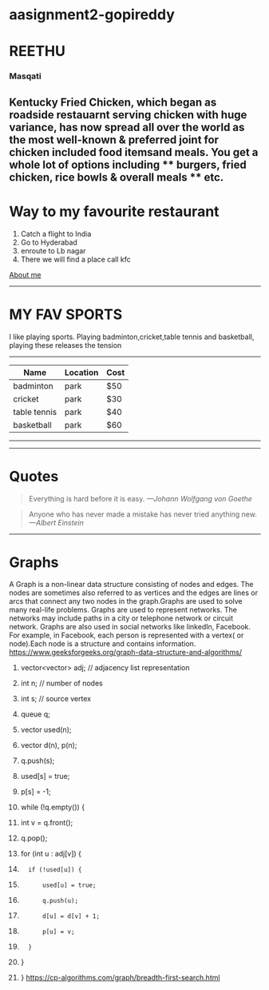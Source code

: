 # aasignment2-gopireddy
# REETHU #
### Masqati ###
Kentucky Fried Chicken, which began as roadside restauarnt serving chicken with huge variance, has now spread all over the world as the most well-known & preferred joint for chicken included food itemsand meals. You get a whole lot of options including ** burgers, fried chicken, rice bowls & overall meals ** etc.
--------------------------

# Way to my favourite restaurant

1. Catch a flight to India
2. Go to Hyderabad
3. enroute to Lb nagar
4. There we will find a place call kfc

[About me](AboutMe.md)

---------------------------
# MY FAV SPORTS

I like playing sports.
Playing badminton,cricket,table tennis and basketball,
playing these releases the tension

-----------------------------
|Name        |Location|Cost|
|------------|--------|----|
|badminton   |park    |$50 |
|cricket     | park   |$30 |
|table tennis| park   |$40 |
|basketball  |park    |$60 | 
-----------------------------

-------------------------------------------
# Quotes

>Everything is hard before it is easy. *—Johann Wolfgang von Goethe*

>Anyone who has never made a mistake has never tried anything new. *—Albert Einstein*

---------------------------------------------
# Graphs

A Graph is a non-linear data structure consisting of nodes and edges. The nodes are sometimes also referred to as vertices and the edges are lines or arcs that connect any two nodes in the graph.Graphs are used to solve many real-life problems. Graphs are used to represent networks. The networks may include paths in a city or telephone network or circuit network. Graphs are also used in social networks like linkedIn, Facebook. For example, in Facebook, each person is represented with a vertex( or node).Each node is a structure and contains information.
<https://www.geeksforgeeks.org/graph-data-structure-and-algorithms/>
1. vector<vector<int>> adj;  // adjacency list representation
2. int n; // number of nodes
3. int s; // source vertex

4. queue<int> q;
5. vector<bool> used(n);
6. vector<int> d(n), p(n);

7. q.push(s);
8. used[s] = true;
9. p[s] = -1;
10. while (!q.empty()) {
11.   int v = q.front();
12.  q.pop();
13.   for (int u : adj[v]) {
14.       if (!used[u]) {
15.           used[u] = true;
16.           q.push(u);
17.           d[u] = d[v] + 1;
18.           p[u] = v;
19.       }
20.   }
21. }
<https://cp-algorithms.com/graph/breadth-first-search.html>


